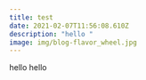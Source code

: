 ```yaml
---
title: test
date: 2021-02-07T11:56:08.610Z
description: "hello "
image: img/blog-flavor_wheel.jpg
---
```

hello hello